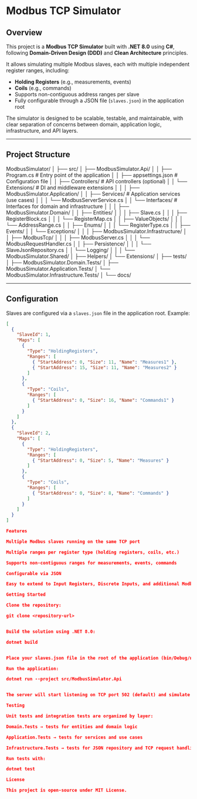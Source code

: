 ﻿# Modbus TCP Simulator

## Overview

This project is a **Modbus TCP Simulator** built with **.NET 8.0** using **C#**, following **Domain-Driven Design (DDD)** and **Clean Architecture** principles.  

It allows simulating multiple Modbus slaves, each with multiple independent register ranges, including:  

- **Holding Registers** (e.g., measurements, events)  
- **Coils** (e.g., commands)  
- Supports non-contiguous address ranges per slave  
- Fully configurable through a JSON file (`slaves.json`) in the application root  

The simulator is designed to be scalable, testable, and maintainable, with clear separation of concerns between domain, application logic, infrastructure, and API layers.

---

## Project Structure

ModbusSimulator/
│
├── src/
│ ├── ModbusSimulator.Api/
│ │ ├── Program.cs # Entry point of the application
│ │ ├── appsettings.json # Configuration file
│ │ ├── Controllers/ # API controllers (optional)
│ │ └── Extensions/ # DI and middleware extensions
│ │
│ ├── ModbusSimulator.Application/
│ │ ├── Services/ # Application services (use cases)
│ │ │ └── ModbusServerService.cs
│ │ └── Interfaces/ # Interfaces for domain and infrastructure
│ │
│ ├── ModbusSimulator.Domain/
│ │ ├── Entities/
│ │ │ ├── Slave.cs
│ │ │ ├── RegisterBlock.cs
│ │ │ └── RegisterMap.cs
│ │ ├── ValueObjects/
│ │ │ └── AddressRange.cs
│ │ ├── Enums/
│ │ │ └── RegisterType.cs
│ │ ├── Events/
│ │ └── Exceptions/
│ │
│ ├── ModbusSimulator.Infrastructure/
│ │ ├── ModbusTcp/
│ │ │ ├── ModbusServer.cs
│ │ │ └── ModbusRequestHandler.cs
│ │ ├── Persistence/
│ │ │ └── SlaveJsonRepository.cs
│ │ └── Logging/
│ │
│ └── ModbusSimulator.Shared/
│ ├── Helpers/
│ └── Extensions/
│
├── tests/
│ ├── ModbusSimulator.Domain.Tests/
│ ├── ModbusSimulator.Application.Tests/
│ └── ModbusSimulator.Infrastructure.Tests/
│
└── docs/


---

## Configuration

Slaves are configured via a `slaves.json` file in the application root. Example:

```json
[
  {
    "SlaveId": 1,
    "Maps": [
      {
        "Type": "HoldingRegisters",
        "Ranges": [
          { "StartAddress": 0, "Size": 11, "Name": "Measures1" },
          { "StartAddress": 15, "Size": 11, "Name": "Measures2" }
        ]
      },
      {
        "Type": "Coils",
        "Ranges": [
          { "StartAddress": 0, "Size": 16, "Name": "Commands1" }
        ]
      }
    ]
  },
  {
    "SlaveId": 2,
    "Maps": [
      {
        "Type": "HoldingRegisters",
        "Ranges": [
          { "StartAddress": 0, "Size": 5, "Name": "Measures" }
        ]
      },
      {
        "Type": "Coils",
        "Ranges": [
          { "StartAddress": 0, "Size": 8, "Name": "Commands" }
        ]
      }
    ]
  }
]

Features

Multiple Modbus slaves running on the same TCP port

Multiple ranges per register type (holding registers, coils, etc.)

Supports non-contiguous ranges for measurements, events, commands

Configurable via JSON

Easy to extend to Input Registers, Discrete Inputs, and additional Modbus functions

Getting Started

Clone the repository:

git clone <repository-url>


Build the solution using .NET 8.0:

dotnet build


Place your slaves.json file in the root of the application (bin/Debug/net8.0/ or bin/Release/net8.0/)

Run the application:

dotnet run --project src/ModbusSimulator.Api


The server will start listening on TCP port 502 (default) and simulate all slaves defined in the JSON.

Testing

Unit tests and integration tests are organized by layer:

Domain.Tests → tests for entities and domain logic

Application.Tests → tests for services and use cases

Infrastructure.Tests → tests for JSON repository and TCP request handling

Run tests with:

dotnet test

License

This project is open-source under MIT License.
